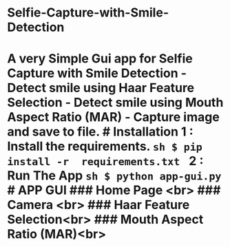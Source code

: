 # Selfie-Capture-with-Smile-Detection
# A very Simple Gui app for Selfie Capture with Smile Detection     - Detect smile using Haar Feature Selection   - Detect smile using Mouth Aspect Ratio (MAR)    - Capture image and save to file.    # Installation  1 : Install the requirements.  ```sh $ pip install -r  requirements.txt ```  2 : Run The App   ```sh $ python app-gui.py ```  # APP GUI  ### Home Page &lt;br> ### Camera &lt;br> ### Haar Feature Selection&lt;br> ### Mouth Aspect Ratio (MAR)&lt;br>
